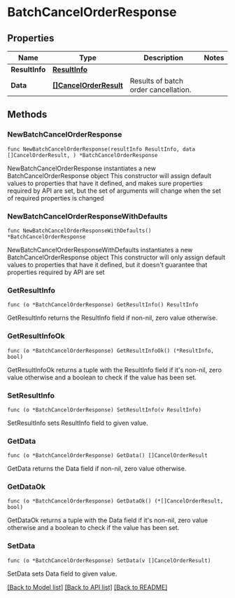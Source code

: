 # BatchCancelOrderResponse

## Properties

Name | Type | Description | Notes
------------ | ------------- | ------------- | -------------
**ResultInfo** | [**ResultInfo**](ResultInfo.md) |  | 
**Data** | [**[]CancelOrderResult**](CancelOrderResult.md) | Results of batch order cancellation. | 

## Methods

### NewBatchCancelOrderResponse

`func NewBatchCancelOrderResponse(resultInfo ResultInfo, data []CancelOrderResult, ) *BatchCancelOrderResponse`

NewBatchCancelOrderResponse instantiates a new BatchCancelOrderResponse object
This constructor will assign default values to properties that have it defined,
and makes sure properties required by API are set, but the set of arguments
will change when the set of required properties is changed

### NewBatchCancelOrderResponseWithDefaults

`func NewBatchCancelOrderResponseWithDefaults() *BatchCancelOrderResponse`

NewBatchCancelOrderResponseWithDefaults instantiates a new BatchCancelOrderResponse object
This constructor will only assign default values to properties that have it defined,
but it doesn't guarantee that properties required by API are set

### GetResultInfo

`func (o *BatchCancelOrderResponse) GetResultInfo() ResultInfo`

GetResultInfo returns the ResultInfo field if non-nil, zero value otherwise.

### GetResultInfoOk

`func (o *BatchCancelOrderResponse) GetResultInfoOk() (*ResultInfo, bool)`

GetResultInfoOk returns a tuple with the ResultInfo field if it's non-nil, zero value otherwise
and a boolean to check if the value has been set.

### SetResultInfo

`func (o *BatchCancelOrderResponse) SetResultInfo(v ResultInfo)`

SetResultInfo sets ResultInfo field to given value.


### GetData

`func (o *BatchCancelOrderResponse) GetData() []CancelOrderResult`

GetData returns the Data field if non-nil, zero value otherwise.

### GetDataOk

`func (o *BatchCancelOrderResponse) GetDataOk() (*[]CancelOrderResult, bool)`

GetDataOk returns a tuple with the Data field if it's non-nil, zero value otherwise
and a boolean to check if the value has been set.

### SetData

`func (o *BatchCancelOrderResponse) SetData(v []CancelOrderResult)`

SetData sets Data field to given value.



[[Back to Model list]](../README.md#documentation-for-models) [[Back to API list]](../README.md#documentation-for-api-endpoints) [[Back to README]](../README.md)


